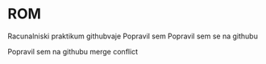 # ROM
Racunalniski praktikum githubvaje
Popravil sem
Popravil sem se na githubu

Popravil sem na githubu merge conflict
